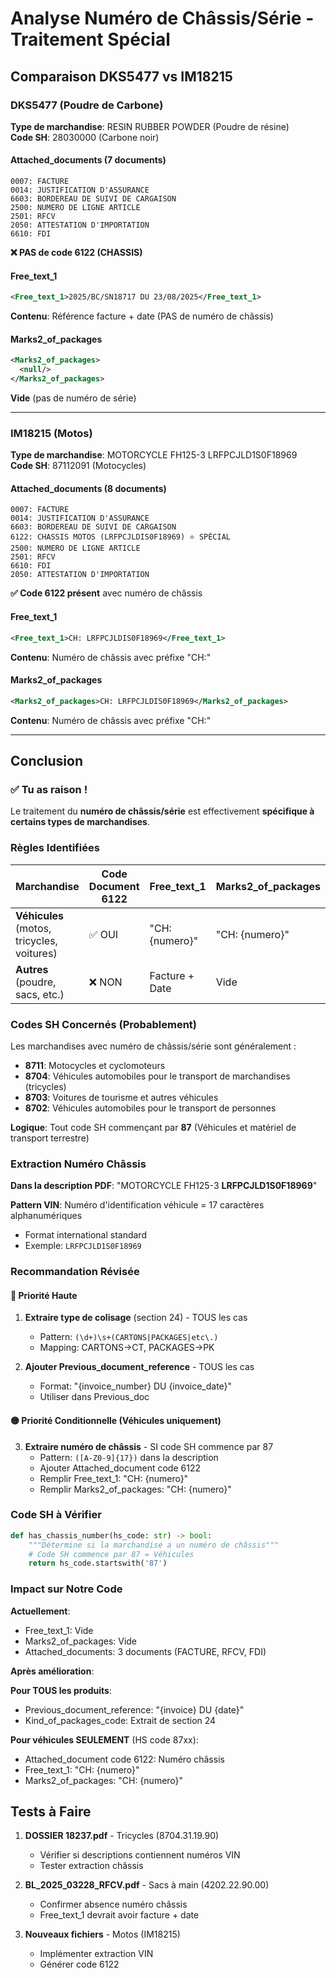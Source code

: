 # Analyse Numéro de Châssis/Série - Traitement Spécial

## Comparaison DKS5477 vs IM18215

### DKS5477 (Poudre de Carbone)

**Type de marchandise**: RESIN RUBBER POWDER (Poudre de résine)  
**Code SH**: 28030000 (Carbone noir)

#### Attached_documents (7 documents)
```
0007: FACTURE
0014: JUSTIFICATION D'ASSURANCE
6603: BORDEREAU DE SUIVI DE CARGAISON
2500: NUMERO DE LIGNE ARTICLE
2501: RFCV
2050: ATTESTATION D'IMPORTATION
6610: FDI
```

**❌ PAS de code 6122 (CHASSIS)**

#### Free_text_1
```xml
<Free_text_1>2025/BC/SN18717 DU 23/08/2025</Free_text_1>
```
**Contenu**: Référence facture + date (PAS de numéro de châssis)

#### Marks2_of_packages
```xml
<Marks2_of_packages>
  <null/>
</Marks2_of_packages>
```
**Vide** (pas de numéro de série)

---

### IM18215 (Motos)

**Type de marchandise**: MOTORCYCLE FH125-3 LRFPCJLD1S0F18969  
**Code SH**: 87112091 (Motocycles)

#### Attached_documents (8 documents)
```
0007: FACTURE
0014: JUSTIFICATION D'ASSURANCE
6603: BORDEREAU DE SUIVI DE CARGAISON
6122: CHASSIS MOTOS (LRFPCJLDIS0F18969) ⭐ SPÉCIAL
2500: NUMERO DE LIGNE ARTICLE
2501: RFCV
6610: FDI
2050: ATTESTATION D'IMPORTATION
```

**✅ Code 6122 présent** avec numéro de châssis

#### Free_text_1
```xml
<Free_text_1>CH: LRFPCJLDIS0F18969</Free_text_1>
```
**Contenu**: Numéro de châssis avec préfixe "CH:"

#### Marks2_of_packages
```xml
<Marks2_of_packages>CH: LRFPCJLDIS0F18969</Marks2_of_packages>
```
**Contenu**: Numéro de châssis avec préfixe "CH:"

---

## Conclusion

### ✅ Tu as raison !

Le traitement du **numéro de châssis/série** est effectivement **spécifique à certains types de marchandises**.

### Règles Identifiées

| Marchandise | Code Document 6122 | Free_text_1 | Marks2_of_packages |
|-------------|-------------------|-------------|-------------------|
| **Véhicules** (motos, tricycles, voitures) | ✅ OUI | "CH: {numero}" | "CH: {numero}" |
| **Autres** (poudre, sacs, etc.) | ❌ NON | Facture + Date | Vide |

### Codes SH Concernés (Probablement)

Les marchandises avec numéro de châssis/série sont généralement :

- **8711**: Motocycles et cyclomoteurs
- **8704**: Véhicules automobiles pour le transport de marchandises (tricycles)
- **8703**: Voitures de tourisme et autres véhicules
- **8702**: Véhicules automobiles pour le transport de personnes

**Logique**: Tout code SH commençant par **87** (Véhicules et matériel de transport terrestre)

### Extraction Numéro Châssis

**Dans la description PDF**: "MOTORCYCLE FH125-3 **LRFPCJLD1S0F18969**"

**Pattern VIN**: Numéro d'identification véhicule = 17 caractères alphanumériques
- Format international standard
- Exemple: `LRFPCJLD1S0F18969`

### Recommandation Révisée

#### 🔴 Priorité Haute

1. **Extraire type de colisage** (section 24) - TOUS les cas
   - Pattern: `(\d+)\s+(CARTONS|PACKAGES|etc\.)`
   - Mapping: CARTONS→CT, PACKAGES→PK

2. **Ajouter Previous_document_reference** - TOUS les cas
   - Format: "{invoice_number} DU {invoice_date}"
   - Utiliser dans Previous_doc

#### 🟡 Priorité Conditionnelle (Véhicules uniquement)

3. **Extraire numéro de châssis** - SI code SH commence par 87
   - Pattern: `([A-Z0-9]{17})` dans la description
   - Ajouter Attached_document code 6122
   - Remplir Free_text_1: "CH: {numero}"
   - Remplir Marks2_of_packages: "CH: {numero}"

### Code SH à Vérifier

```python
def has_chassis_number(hs_code: str) -> bool:
    """Détermine si la marchandise a un numéro de châssis"""
    # Code SH commence par 87 = Véhicules
    return hs_code.startswith('87')
```

### Impact sur Notre Code

**Actuellement**:
- Free_text_1: Vide
- Marks2_of_packages: Vide
- Attached_documents: 3 documents (FACTURE, RFCV, FDI)

**Après amélioration**:

**Pour TOUS les produits**:
- Previous_document_reference: "{invoice} DU {date}"
- Kind_of_packages_code: Extrait de section 24

**Pour véhicules SEULEMENT** (HS code 87xx):
- Attached_document code 6122: Numéro châssis
- Free_text_1: "CH: {numero}"
- Marks2_of_packages: "CH: {numero}"

## Tests à Faire

1. **DOSSIER 18237.pdf** - Tricycles (8704.31.19.90)
   - Vérifier si descriptions contiennent numéros VIN
   - Tester extraction châssis

2. **BL_2025_03228_RFCV.pdf** - Sacs à main (4202.22.90.00)
   - Confirmer absence numéro châssis
   - Free_text_1 devrait avoir facture + date

3. **Nouveaux fichiers** - Motos (IM18215)
   - Implémenter extraction VIN
   - Générer code 6122


